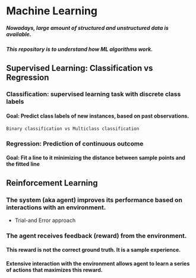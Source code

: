 # Machine Learning
##### Nowadays, large amount of structured and unstructured data is available.
##### This repository is to understand how ML algorithms work.

## Supervised Learning: Classification vs Regression

### Classification: supervised learning task with discrete class labels
#### Goal: Predict class labels of new instances, based on past observations.
    Binary classification vs Multiclass classification
    
### Regression: Prediction of continuous outcome
#### Goal: Fit a line to it minimizing the distance between sample points and the fitted line

## Reinforcement Learning
### The system (aka agent) improves its performance based on interactions with an environment.
  * Trial-and Error approach
### The agent receives feedback (reward) from the environment.
#### This reward is not the correct ground truth. It is a sample experience.
#### Extensive interaction with the environment allows agent to learn a series of actions that maximizes this reward.
